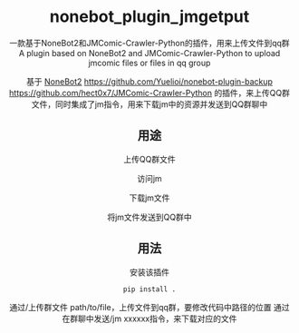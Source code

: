 <div align="center">


# nonebot_plugin_jmgetput
一款基于NoneBot2和JMComic-Crawler-Python的插件，用来上传文件到qq群
A plugin based on NoneBot2 and JMComic-Crawler-Python to upload jmcomic files or files in qq group

基于 [NoneBot2](https://github.com/nonebot/nonebot2)
https://github.com/Yuelioi/nonebot-plugin-backup
https://github.com/hect0x7/JMComic-Crawler-Python
的插件，来上传QQ群文件，同时集成了jm指令，用来下载jm中的资源并发送到QQ群聊中
## 用途

上传QQ群文件

访问jm

下载jm文件

将jm文件发送到QQ群中

## 用法
安装该插件
```
pip install .
```
通过/上传群文件 path/to/file，上传文件到qq群，要修改代码中路径的位置
通过在群聊中发送/jm xxxxxx指令，来下载对应的文件